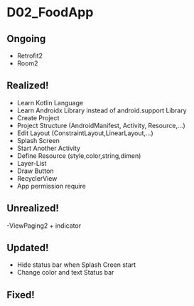 # D02_FoodApp

## Ongoing
  - Retrofit2
  - Room2
  

## Realized!
  - Learn Kotlin Language
  - Learn Androidx Library instead of android.support Library
  - Create Project
  - Project Structure (AndroidManifest, Activity, Resource,...)
  - Edit Layout (ConstraintLayout,LinearLayout,...)
  - Splash Screen
  - Start Another Activity
  - Define Resource (style,color,string,dimen)
  - Layer-List
  - Draw Button
  - RecyclerView
  - App permission require

## Unrealized!
  -ViewPaging2 + indicator
  
## Updated!
  - Hide status bar when Splash Creen start
  - Change color and text Status bar
## Fixed!
 
